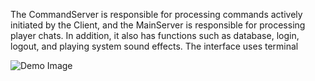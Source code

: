 The CommandServer is responsible for processing commands actively initiated by the Client, and the MainServer is responsible for processing player chats. 
In addition, it also has functions such as database, login, logout, and playing system sound effects. The interface uses terminal

![Demo Image](https://github.com/weitsunglin/multichat/raw/main/demo.jpg)
